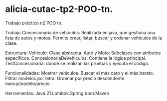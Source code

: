 # alicia-cutac-tp2-POO-tn.
Trabajo práctico n2 POO tn.

Trabajo Concesionaria de vehículos: 
Realizada en java, que gestiona una lista de autos y motos. Permite crear, listar, buscar y ordenar vehículos de la clase.

Estructura:
Vehiculo: Clase abstracta.
Auto y Moto: Subclases con atributos específicos.
ConcesionariaDeVehiculos: Contiene la lógica principal.
TestConcesionaria: donde se realizan las pruebas y ejecuta el código.

Funcionalidades:
Mostrar vehículos.
Buscar el más caro y el más barato.
Filtrar modelos por letra.
Ordenar por precio descendente marca/modelo/precio.

Herramientas: Java 21.Lombok.Spring boot.Maven
